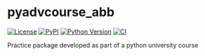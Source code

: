 # pyadvcourse_abb

[![License](https://img.shields.io/pypi/l/pyadvcourse_abb.svg?color=green)](https://github.com/alistairbbell/pyadvcourse_abb/raw/main/LICENSE)
[![PyPI](https://img.shields.io/pypi/v/pyadvcourse_abb.svg?color=green)](https://pypi.org/project/pyadvcourse_abb)
[![Python Version](https://img.shields.io/pypi/pyversions/pyadvcourse_abb.svg?color=green)](https://python.org)
[![CI](https://github.com/alistairbbell/pyadvcourse_abb/actions/workflows/ci.yml/badge.svg)](https://github.com/alistairbbell/pyadvcourse_abb/actions/workflows/ci.yml)

Practice package developed as part of a python university course
